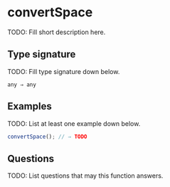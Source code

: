 # convertSpace

TODO: Fill short description here.

## Type signature

TODO: Fill type signature down below.

```
any ⇒ any
```

## Examples

TODO: List at least one example down below.

```javascript
convertSpace(); // ⇒ TODO
```

## Questions

TODO: List questions that may this function answers.
